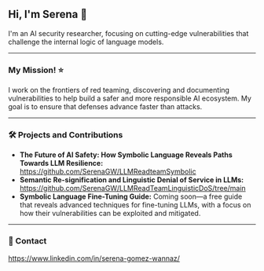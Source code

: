 
## Hi, I'm Serena 👋

I'm an AI security researcher, focusing on cutting-edge vulnerabilities that challenge the internal logic of language models.

---

### My Mission! ⭐️
I work on the frontiers of red teaming, discovering and documenting vulnerabilities to help build a safer and more responsible AI ecosystem. My goal is to ensure that defenses advance faster than attacks.

---

### 🛠️ Projects and Contributions
* **The Future of AI Safety: How Symbolic Language Reveals Paths Towards LLM Resilience:** https://github.com/SerenaGW/LLMReadteamSymbolic
* **Semantic Re-signification and Linguistic Denial of Service in LLMs:** https://github.com/SerenaGW/LLMReadTeamLinguisticDoS/tree/main
* **Symbolic Language Fine-Tuning Guide:** Coming soon—a free guide that reveals advanced techniques for fine-tuning LLMs, with a focus on how their vulnerabilities can be exploited and mitigated.

---

### 📧 Contact
https://www.linkedin.com/in/serena-gomez-wannaz/
